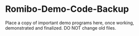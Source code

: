 Romibo-Demo-Code-Backup
=======================

Place a copy of important demo programs here, once working, demonstrated and finalized. DO NOT change old files.
